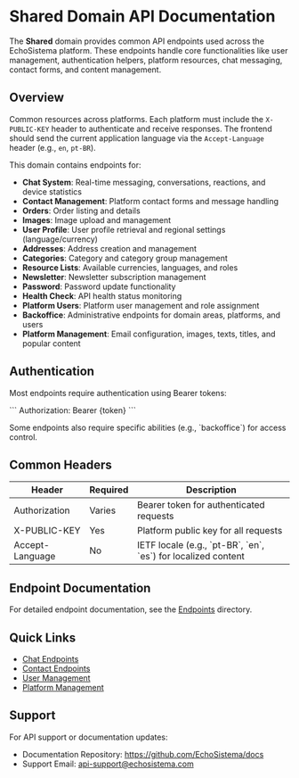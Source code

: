 # Shared Domain API Documentation

The **Shared** domain provides common API endpoints used across the EchoSistema platform. These endpoints handle core functionalities like user management, authentication helpers, platform resources, chat messaging, contact forms, and content management.

## Overview

Common resources across platforms. Each platform must include the `X-PUBLIC-KEY` header to authenticate and receive responses. The frontend should send the current application language via the `Accept-Language` header (e.g., `en`, `pt-BR`).

This domain contains endpoints for:

- **Chat System**: Real-time messaging, conversations, reactions, and device statistics
- **Contact Management**: Platform contact forms and message handling
- **Orders**: Order listing and details
- **Images**: Image upload and management
- **User Profile**: User profile retrieval and regional settings (language/currency)
- **Addresses**: Address creation and management
- **Categories**: Category and category group management
- **Resource Lists**: Available currencies, languages, and roles
- **Newsletter**: Newsletter subscription management
- **Password**: Password update functionality
- **Health Check**: API health status monitoring
- **Platform Users**: Platform user management and role assignment
- **Backoffice**: Administrative endpoints for domain areas, platforms, and users
- **Platform Management**: Email configuration, images, texts, titles, and popular content

## Authentication

Most endpoints require authentication using Bearer tokens:

\`\`\`
Authorization: Bearer {token}
\`\`\`

Some endpoints also require specific abilities (e.g., \`backoffice\`) for access control.

## Common Headers

| Header          | Required | Description |
| --------------- | -------- | ----------- |
| Authorization   | Varies   | Bearer token for authenticated requests |
| X-PUBLIC-KEY    | Yes      | Platform public key for all requests |
| Accept-Language | No       | IETF locale (e.g., \`pt-BR\`, \`en\`, \`es\`) for localized content |

## Endpoint Documentation

For detailed endpoint documentation, see the [Endpoints](./Endpoints/README.md) directory.

## Quick Links

- [Chat Endpoints](./Endpoints/README.md#chat-endpoints)
- [Contact Endpoints](./Endpoints/README.md#contact-endpoints)
- [User Management](./Endpoints/README.md#user-endpoints)
- [Platform Management](./Endpoints/README.md#platform-management-endpoints)

## Support

For API support or documentation updates:
- Documentation Repository: https://github.com/EchoSistema/docs
- Support Email: api-support@echosistema.com
